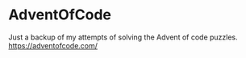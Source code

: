 # AdventOfCode

Just a backup of my attempts of solving the  Advent of code puzzles.
https://adventofcode.com/
